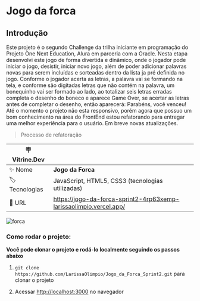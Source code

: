 # Jogo da forca

## Introdução

 Este projeto é o segundo Challenge da trilha iniciante em programação do Projeto One Next Education, Alura em parceria com a Oracle.
 Nesta etapa desenvolvi este jogo de forma divertida e dinâmico, onde o jogador pode iniciar o jogo, desistir, iniciar novo jogo, além de poder adicionar palavras novas para serem incluídas e sorteadas dentro da lista ja pré definida no jogo.
 Conforme o jogador acerta as letras, a palavra vai se formando na tela, e conforme são digitadas letras que não contém na palavra, um bonequinho vai ser formado ao lado, ao totalizar seis letras erradas completa o desenho do boneco e aparece Game Over, se acertar as letras antes de completar o desenho, então aparecerá: Parabéns, você venceu!
 Até o momento o projeto não esta responsivo, porém agora que possuo um bom conhecimento na área do FrontEnd estou refatorando para entregar uma melhor experiência para o usuário. Em breve novas atualizações.

> Processo de refatoração

| :placard: Vitrine.Dev |     |
| -------------  | --- |
| :sparkles: Nome        | **Jogo da Forca**
| :label: Tecnologias | JavaScript, HTML5, CSS3 (tecnologias utilizadas)
| :rocket: URL         | https://jogo-da-forca-sprint2-4rp63xemp-larissaolimpio.vercel.app/

<!-- Inserir imagem com a #vitrinedev ao final do link -->
![forca](https://user-images.githubusercontent.com/50180854/200089955-5c9b7d32-4deb-4c61-84e8-f03e8eae6914.png#vitrinedev)


### Como rodar o projeto:

**Você pode clonar o projeto e rodá-lo localmente seguindo os passos abaixo**

1. `git clone https://github.com/LarissaOlimpio/Jogo_da_Forca_Sprint2.git` para clonar o projeto

2. Acessar [http://localhost:3000](http://localhost:3000) no navegador



